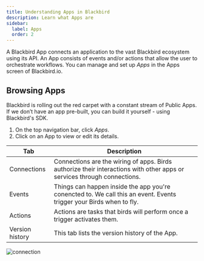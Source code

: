 ```yaml
---
title: Understanding Apps in Blackbird
description: Learn what Apps are
sidebar:
  label: Apps
  order: 2
---
```


A Blackbird App connects an application to the vast Blackbird ecosystem using its API. An App consists of events and/or actions that allow the user to orchestrate workflows. You can manage and set up _Apps_ in the Apps screen of Blackbird.io.

## Browsing Apps

Blackbird is rolling out the red carpet with a constant stream of Public Apps. If we don’t have an app pre-built, you can build it yourself - using Blackbird's SDK.

1. On the top navigation bar, click _Apps_.
2. Click on an App to view or edit its details.

| Tab             | Description                                                                                                             |
| --------------- | ----------------------------------------------------------------------------------------------------------------------- |
| Connections     | Connections are the wiring of apps. Birds authorize their interactions with other apps or services through connections. |
| Events          | Things can happen inside the app you're conencted to. We call this an event. Events trigger your Birds when to fly.     |
| Actions         | Actions are tasks that birds will perform once a trigger activates them.                                                |
| Version history | This tab lists the version history of the App.                                                                          |

![connection](https://d33v4339jhl8k0.cloudfront.net/docs/assets/64089f6dc6ff3e6ff7fa7c9b/images/646cb12c55262c1c47d0953c/file-3dtYY1F4Nf.gif)

